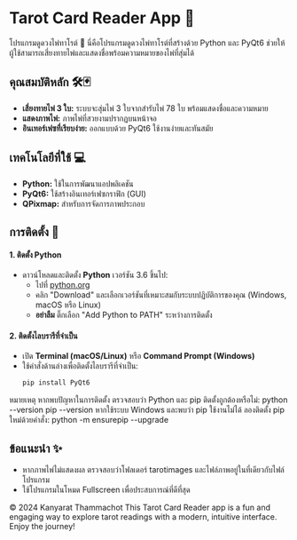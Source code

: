 # Tarot Card Reader App 🔮

โปรแกรมดูดวงไพ่ทาโรต์ 🔮
นี่คือโปรแกรมดูดวงไพ่ทาโรต์ที่สร้างด้วย Python และ PyQt6 ช่วยให้ผู้ใช้สามารถเสี่ยงทายไพ่และแสดงชื่อพร้อมความหมายของไพ่ที่สุ่มได้

## คุณสมบัติหลัก 🛠️🃏

- **เสี่ยงทายไพ่ 3 ใบ:** ระบบจะสุ่มไพ่ 3 ใบจากสำรับไพ่ 78 ใบ พร้อมแสดงชื่อและความหมาย
- **แสดงภาพไพ่:** ภาพไพ่ที่สวยงามปรากฏบนหน้าจอ
- **อินเทอร์เฟซที่เรียบง่าย:** ออกแบบด้วย PyQt6 ใช้งานง่ายและทันสมัย


## เทคโนโลยีที่ใช้ 💻

- **Python:** ใช้ในการพัฒนาแอปพลิเคชัน
- **PyQt6:** ใช้สร้างอินเทอร์เฟซกราฟิก (GUI)
- **QPixmap:** สำหรับการจัดการภาพประกอบ

## การติดตั้ง 🔧

#### 1. ติดตั้ง Python
- ดาวน์โหลดและติดตั้ง **Python** เวอร์ชัน 3.6 ขึ้นไป:
  - ไปที่ [python.org](https://www.python.org/)
  - คลิก "Download" และเลือกเวอร์ชันที่เหมาะสมกับระบบปฏิบัติการของคุณ (Windows, macOS หรือ Linux)
  - **อย่าลืม** ติ๊กเลือก "Add Python to PATH" ระหว่างการติดตั้ง

#### 2. ติดตั้งไลบรารีที่จำเป็น
- เปิด **Terminal (macOS/Linux)** หรือ **Command Prompt (Windows)**
- ใช้คำสั่งด้านล่างเพื่อติดตั้งไลบรารีที่จำเป็น:
  ```bash
  pip install PyQt6

หมายเหตุ
หากพบปัญหาในการติดตั้ง
ตรวจสอบว่า Python และ pip ติดตั้งถูกต้องหรือไม่:
    python --version
    pip --version
หากใช้ระบบ Windows และพบว่า pip ใช้งานไม่ได้ ลองติดตั้ง pip ใหม่ด้วยคำสั่ง:
    python -m ensurepip --upgrade

## ข้อแนะนำ ✨
- หากภาพไพ่ไม่แสดงผล ตรวจสอบว่าโฟลเดอร์ tarotimages และไฟล์ภาพอยู่ในที่เดียวกับไฟล์โปรแกรม
- ใช้โปรแกรมในโหมด Fullscreen เพื่อประสบการณ์ที่ดีที่สุด

© 2024 Kanyarat Thammachot
This Tarot Card Reader app is a fun and engaging way to explore tarot readings with a modern, intuitive interface. Enjoy the journey!